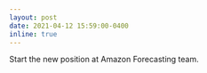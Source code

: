 ```yaml
---
layout: post
date: 2021-04-12 15:59:00-0400
inline: true
---
```


Start the new position at Amazon Forecasting team.
